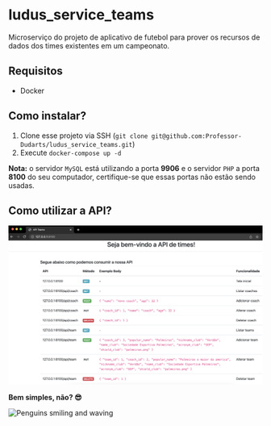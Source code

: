# ludus_service_teams
Microserviço do projeto de aplicativo de futebol para prover os recursos de dados dos times existentes em um campeonato.

## Requisitos
- Docker

## Como instalar?
1. Clone esse projeto via SSH (`git clone git@github.com:Professor-Dudarts/ludus_service_teams.git`)
2. Execute `docker-compose up -d`

**Nota:** o servidor `MySQL` está utilizando a porta **9906** e o servidor `PHP` a porta **8100** do seu computador, certifique-se que essas portas não estão sendo usadas.

## Como utilizar a API?
![Print da tela inicial](inicio_api.png)

**Bem simples, não? 😎**

![Penguins smiling and waving](https://66.media.tumblr.com/tumblr_m374kvEJei1rqfhi2o1_500.gif)
